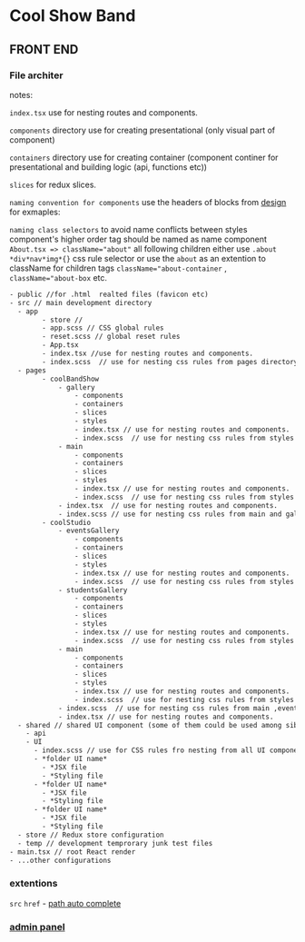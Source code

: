 # Cool Show Band

## FRONT END

### File architer

notes:

`index.tsx` use for nesting routes and components.

`components` directory use for creating presentational (only visual part of component)

`containers` directory use for creating container (component continer for presentational and building logic (api, functions etc))

`slices` for redux slices.

 `naming convention for components` use the headers of blocks from [design](https://www.figma.com/file/tK8z28UrBr1hoOoFG3oz0P/My-Cool-Band?node-id=0%3A1&mode=dev) for exmaples:

 `naming class selectors` to avoid name conflicts between styles component's higher order tag should be named as name component `About.tsx => className="about"` all following children either use `.about *div*nav*img*{}` css rule selector or use the `about` as an extention to className for children tags `className="about-container` , `className="about-box` etc.

```txt
- public //for .html  realted files (favicon etc)
- src // main development directory
  - app
        - store //
        - app.scss // CSS global rules
        - reset.scss // global reset rules
        - App.tsx 
        - index.tsx //use for nesting routes and components.
        - index.scss  // use for nesting css rules from pages directory.
  - pages
        - coolBandShow
            - gallery
                - components
                - containers
                - slices
                - styles
                - index.tsx // use for nesting routes and components.
                - index.scss  // use for nesting css rules from styles directory.
            - main
                - components
                - containers
                - slices
                - styles
                - index.tsx // use for nesting routes and components.
                - index.scss  // use for nesting css rules from styles directory.
            - index.tsx  // use for nesting routes and components.
            - index.scss // use for nesting css rules from main and gallery directory.
        - coolStudio
            - eventsGallery
                - components
                - containers
                - slices
                - styles
                - index.tsx // use for nesting routes and components.
                - index.scss  // use for nesting css rules from styles directory.
            - studentsGallery
                - components
                - containers
                - slices
                - styles
                - index.tsx // use for nesting routes and components.
                - index.scss  // use for nesting css rules from styles directory.
            - main
                - components
                - containers
                - slices
                - styles
                - index.tsx // use for nesting routes and components.
                - index.scss  // use for nesting css rules from styles directory.
            - index.scss  // use for nesting css rules from main ,eventsGallery and studentsGallery directory.
            - index.tsx // use for nesting routes and components.
  - shared // shared UI component (some of them could be used among sibling UI components)
    - api
    - UI
      - index.scss // use for CSS rules fro nesting from all UI components;
      - *folder UI name*
        - *JSX file
        - *Styling file
      - *folder UI name*
        - *JSX file
        - *Styling file
      - *folder UI name*
        - *JSX file
        - *Styling file
  - store // Redux store configuration
  - temp // development temprorary junk test files
- main.tsx // root React render
- ...other configurations
```

### extentions

`src` `href` - [path auto complete](https://marketplace.visualstudio.com/items?itemName=christian-kohler.path-intellisense)

### [admin panel](https://youtu.be/HRmdj-HpJyE?si=YH3O1MaxHYC6KhtW)
